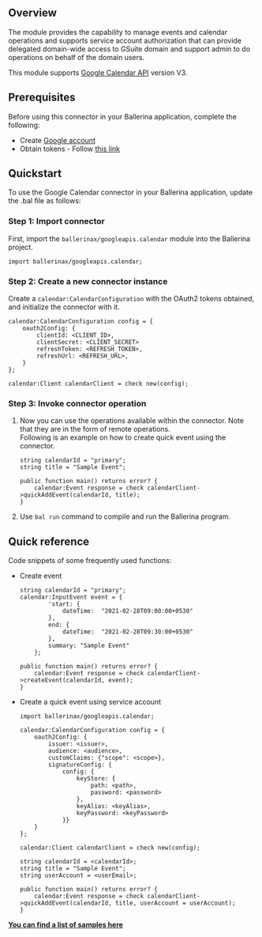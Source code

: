 ## Overview
The module provides the capability to manage events and calendar operations and supports service account authorization that can provide delegated domain-wide access to GSuite domain and support admin to do operations on behalf of the domain users.

This module supports [Google Calendar API](https://developers.google.com/calendar/api) version V3.
 
## Prerequisites
Before using this connector in your Ballerina application, complete the following:
- Create [Google account](https://accounts.google.com/signup/v2/webcreateaccount?utm_source=ga-ob-search&utm_medium=google-account&flowName=GlifWebSignIn&flowEntry=SignUp)
- Obtain tokens - Follow [this link](https://developers.google.com/identity/protocols/oauth2)

## Quickstart
To use the Google Calendar connector in your Ballerina application, update the .bal file as follows:

### Step 1: Import connector
First, import the `ballerinax/googleapis.calendar` module into the Ballerina project.
```ballerina
import ballerinax/googleapis.calendar;
```

### Step 2: Create a new connector instance
Create a `calendar:CalendarConfiguration` with the OAuth2 tokens obtained, and initialize the connector with it.
```ballerina
calendar:CalendarConfiguration config = {
    oauth2Config: {
        clientId: <CLIENT_ID>,
        clientSecret: <CLIENT_SECRET>
        refreshToken: <REFRESH_TOKEN>,
        refreshUrl: <REFRESH_URL>,
    }
};

calendar:Client calendarClient = check new(config);
```

### Step 3: Invoke  connector operation
1. Now you can use the operations available within the connector. Note that they are in the form of remote operations.  
Following is an example on how to create quick event using the connector.

    ```ballerina
    string calendarId = "primary";
    string title = "Sample Event";

    public function main() returns error? {
        calendar:Event response = check calendarClient->quickAddEvent(calendarId, title);
    }
    ``` 
2. Use `bal run` command to compile and run the Ballerina program.

## Quick reference
Code snippets of some frequently used functions: 

- Create event
    ```ballerina
    string calendarId = "primary";
    calendar:InputEvent event = {
            'start: {
                dateTime:  "2021-02-28T09:00:00+0530"
            },
            end: {
                dateTime:  "2021-02-28T09:30:00+0530"
            },
            summary: "Sample Event"
        };

    public function main() returns error? {
        calendar:Event response = check calendarClient->createEvent(calendarId, event);
    }
    ``` 

- Create a quick event using service account
    ```ballerina
    import ballerinax/googleapis.calendar;

    calendar:CalendarConfiguration config = {
        oauth2Config: {
            issuer: <issuer>,
            audience: <audience>,
            customClaims: {"scope": <scope>},
            signatureConfig: {
                config: {
                    keyStore: {
                        path: <path>,
                        password: <password>
                    },
                    keyAlias: <keyAlias>,
                    keyPassword: <keyPassword>
                }}
        }
    };

    calendar:Client calendarClient = check new(config);

    string calendarId = <calendarId>;
    string title = "Sample Event";
    string userAccount = <userEmail>;

    public function main() returns error? {
        calendar:Event response = check calendarClient->quickAddEvent(calendarId, title, userAccount = userAccount);
    }
    ```

**[You can find a list of samples here](https://github.com/ballerina-platform/module-ballerinax-googleapis.calendar/tree/master/samples)**
